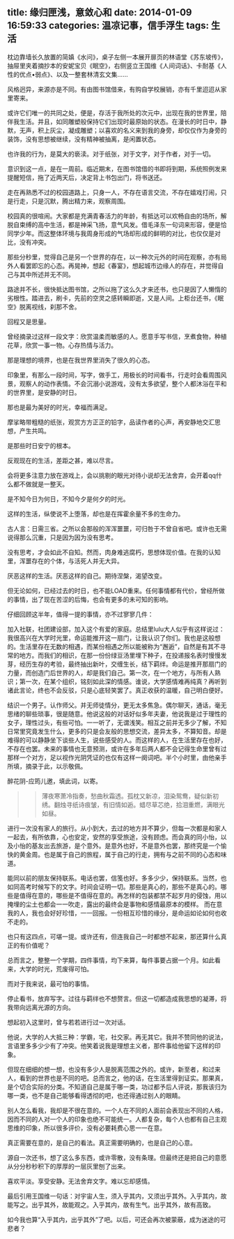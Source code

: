 title: 缘归匣浅，意敛心和
date: 2014-01-09 16:59:33
categories: 温凉记事，信手浮生
tags: 生活
---

枕边靠墙长久放置的简嫃《水问》，桌子左侧一本展开扉页的林语堂《苏东坡传》，抽屉里夹着摘抄本的安妮宝贝《眠空》，右侧竖立王国维《人间词话》、卡耐基《人性的优点•弱点》、以及一整套林清玄文集……

风格迥异，来源亦是不同。有由图书馆借来，有购自学校展销，亦有千里迢迢从家里寄来。

或许它们唯一的共同之处，便是，存活于我所处的次元中，出现在我的世界里，陪伴我生活。<!-- more -->并且，如同雕塑般保持它们出现时最原始的状态。在漫长的时日中，静默，无声，积上灰尘，凝成雕塑；以喜欢的名义来到我的身旁，却仅仅作为身旁的装饰，没有思想被继续，没有精神被抽离，是闲置状态。

也许我的行为，是莫大的亵渎。对于纸张，对于文字，对于作者，对于一切。

意识到这一点，是在一周前。临近期末，在图书馆借的书即将到期，系统照例发来提醒短信，拖了近两天后，决定背上书包出门，将书送还。

走在再熟悉不过的校园道路上，只身一人，不存在语言交流，不存在嬉戏打闹，只是行走，只是沉默，腾出精力来，观察周围。

校园真的很喧闹。大家都是充满青春活力的年龄，有抵达可以欢畅自由的场所，解脱自束缚的高中生活，都是神采飞扬，意气风发。借毛泽东一句词来形容，便是恰同学少年。而这整体环境与我周身形成的气场却形成的鲜明的对比，也仅仅是对比，没有冲突。

那些分秒里，觉得自己是另一个世界的存在，以一种次元外的时间在观察，亦有局外人看罢即忘的心态。再晃神，想起《春宴》，想起城市边缘人的存在，并觉得自己与其中所述并无不同。

路途并不长，很快抵达图书馆，之所以拖了这么久才来还书，也只是因了人懒惰的劣根性。踏进去，刷卡，先前的空灵之感转瞬即逝，又是人间。上柜台还书，《眠空》脱离视线，刹那不舍。

回程又是思量。

曾经摘录过这样一段文字：欣赏温柔而敏感的人。愿意手写书信，烹煮食物，种植花草，欣赏一事一物。心存热情与活力。

那是理想的境界，也是在我世界里消失了很久的心态。

印象里，有那么一段时间，写字，做手工，用极长的时间看书，行走时会看周围风景，观察人的动作表情。不会沉溺小说游戏，没有太多欲望，整个人都沐浴在平和的世界里，是安静的时日。

那也是最为美好的时光，幸福而满足。

摩挲略带粗糙的纸张，观赏方方正正的铅字，品读作者的心声，再安静地交汇思想，产生共鸣。

是那些时日安宁的根本。

反观现在的生活，差距之甚，难以尽言。

会将更多注意力放在游戏上，会以挑剔的眼光对待小说却无法舍弃，会开着qq什么都不做就是一整天。

是不知今日为何日，不知今夕是何夕的时光。

这样的生活，纵使说不上堕落，却也是在挥霍余量不多的生命力。

古人言：日需三省。之所以会那般的浑浑噩噩，可归咎于不曾自省吧。或许也无需说得那么沉重，只是因为因为没有思考。

没有思考，才会如此不自知。然而，肉身难逃腐朽，思想体现价值。在我的认知里，浑噩存在的个体，与活死人并无大异。

厌恶这样的生活。厌恶这样的自己。期待涅槃，渴望改变。

但无论如何，已经过去的时日，也不能LOAD重来。任何事情都有代价，曾经所做的事情，出了现在苦涩的后悔，也会有更多的未可知的影响。

仔细回顾这半年，值得一提的事情，亦不过寥寥几件：

加入社联，社团建设部，加入这个有爱的家庭。总结里lulu大人似乎有这样说过：我很高兴在大学时光里，命运能推开这一扇门，让我认识了你们。我也是这般想的。生活里存在无数的相遇，而某份相遇之所以能被称为“邂逅”，自然是有其不寻常的地方。而我们的相识，在那一份份绿豆汤里埋下种子，在投递报名表时慢慢发芽，经历生存的考验，最终抽出新叶，交缠生长，结下羁绊。命运是推开那扇门的力量，而创造门后世界的人，却是我们自己。第一次，在一个地方，与所有人熟识；第一次，在某个组织，铭刻如此深的情感。谁说，大学感情难再纯真？再听到诸此言论，终也不会反驳，只是心底轻笑罢了。真正收获的温暖，自己明白便好。

结识一个男子。认作师父。并无师徒情分，更无太多焦急。偶尔聊天，通话，毫无思绪的聊些琐事，很是随意。他说这般的对话好似多年夫妻，他说我是过于理性的女子，理性过头，有些可怕。一一听了，无谓浅笑。相互之前并无多少了解，不知日常里究竟发生什么，更多的只是会友般的思想交流，差异太多，不算知音。却是难得的可以静静坐下谈些人生，说些感受的人。而这样的人，在生活里存在也好，不存在也罢。未来的事情也无意预测，或许在多年后两人都不会记得生命里曾有过那样一个对方，足以视作光阴凭证的也仅有这样一阕词吧。半个小时里，由他亲手所填，摘录于此，以示敬佩。

醉花阴-应筠儿邀，填此词，以寄。 

>>薄夜寒萧冷指奏，愁曲秋霜透。孤枕又新凉，泪染鸳鸯，疑似新初绣。翻烛寻纸诗痕皱，有旧情如逅。蜡尽草芯绝，拾泪重燃，满眼光如昼。

进行一次没有家人的旅行。从小到大，去过的地方并不算少，但每一次都是和家人一起去，有所依靠，心也安定，安然的享受旅途，没有顾虑。而会真的同小怡，以及小怡的基友出去旅游，是个意外。是意外也好，不是意外也罢，那终究是一个愉快的黄金周。也是属于自己的旅程，属于自己的行走，拥有与之前不同的心态和味道。

能同以前的朋友保持联系。电话也罢，信笺也好。多多少少，保持联系。当然，也如同高考时候写下的文字。时间会证明一切。那些是真心的，那些不是真心的。哪些是值得在意的，哪些是不值得在意的。再怎样的包装都禁不起岁月的侵蚀，用以掩埋的尘土也都会一一吹走，露出的最终会是事物和感情最原本的模样。 而在意我的人，我也会好好珍惜，一一回报。一份相互珍惜的缘分，是命运如论如何也收不走的。

也只有这四点，可堪一提。或许还有，但连我自己一时都想不起来，那还算什么真正的有价值呢？

总而言之，整整一个学期，四件事情，均下来算，每件事要占据一个月。如此看来，大学的时光，荒废得可怕。

而对于我来说，最可怕的事情。

停止看书，放弃写字。过往与羁绊也不想赘言。但这一切都造成我思想的凝滞，将我带向远离光源的方向。

想起初入这里时，曾与若若进行过一次对话。

他说，大学的人大抵三种：学霸，宅，社交家。再无其它。我并不赞同他的说法，言语里多多少少有了冲突。他笑着说我是理想主义者，那件事给他留下这样的印象。

但现在细细的想一想，也没有多少人是脱离范围之外的。或许，新至者，和过来人，看到的世界也是不同的吧。总而言之，他的话，在生活里得到证实。那果真，是个切合实际的分类。不知道自己是属于哪一类，功过都予后人评说，那我该归为哪一类，也不是自己能够看得透彻的吧，也还得通过别人的眼睛。

别人怎么看我，我却是不很在意的。一个人在不同的人面前会表现出不同的人格，因而不同的人对一个人的印象也绝不可能统一。人都复杂，每个人也都有自己主观思维的印象，所以很多评价，没有必要耗费心思一一在意。

真正需要在意的，是自己的看法。真正需要明确的，也是自己的心意。

源自一次还书，想了这么多东西，或许零散，没有条理。但最终还是把自己的意愿从分分秒秒积下的厚厚的一层灰里刨了出来。

喜欢平淡。享受安静。无法舍弃文字。难以忘却感情。

最后引用王国维一句话：对宇宙人生，须入乎其内，又须出乎其外。入乎其内，故能写之。出乎其外，故能观之。入乎其内，故有生气。出乎其外，故有高致。

如今我也算“入乎其内，出乎其外”了吧。以后，可还会再次被蒙蔽，成为迷途的可悲者？
